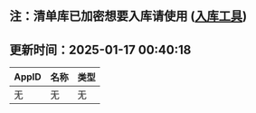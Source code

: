 ## 注：清单库已加密想要入库请使用 ([入库工具](https://github.com/BlankTMing/ManifestAutoUpdate/releases))

## 更新时间：2025-01-17 00:40:18
| AppID | 名称 | 类型  |
| :-------------------- | :----------------------------- | :----------- |
| 无 | 无 | 无 |
